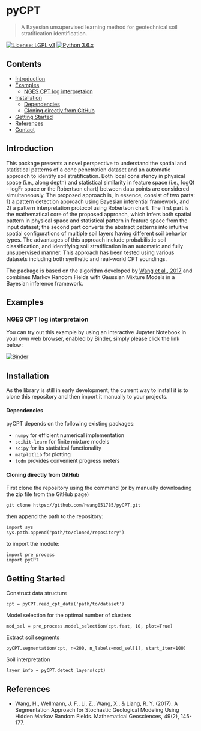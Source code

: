 # pyCPT #

> A Bayesian unsupervised learning method for geotechnical soil stratification identification.

[![License: LGPL v3](https://img.shields.io/badge/License-LGPL%20v3-blue.svg)]()
[![Python 3.6.x](https://img.shields.io/badge/Python-3.6.x-blue.svg)]()

## Contents

+ [Introduction](#introduction)
+ [Examples](#examples)
  - [NGES CPT log interpretaion](#nges-cpt-log-interpretaion)  
+ [Installation](#installation)
  - [Dependencies](#dependencies)
  - [Cloning directly from GitHub](#cloning-directly-from-github)
+ [Getting Started](#getting-started)
+ [References](#references)
+ [Contact](#contact)

## Introduction

This package presents a novel perspective to understand the spatial and statistical patterns of a cone penetration dataset and an automatic approach to identify soil stratification. Both local consistency in physical space (i.e., along depth) and statistical similarity in feature space (i.e., logQt – logFr space or the Robertson chart) between data points are considered simultaneously. The proposed approach is, in essence, consist of two parts: 1) a pattern detection approach using Bayesian inferential framework, and 2) a pattern interpretation protocol using Robertson chart. The first part is the mathematical core of the proposed approach, which infers both spatial pattern in physical space and statistical pattern in feature space from the input dataset; the second part converts the abstract patterns into intuitive spatial configurations of multiple soil layers having different soil behavior types. The advantages of this approach include probabilistic soil classification, and identifying soil stratification in an automatic and fully unsupervised manner. This approach has been tested using various datasets including both synthetic and real-world CPT soundings.

The package is based on the algorithm developed by [Wang et al., 2017](https://link.springer.com/article/10.1007/s11004-016-9663-9) and combines Markov Random Fields with Gaussian Mixture Models in a Bayesian inference framework.

## Examples

### NGES CPT log interpretaion

You can try out this example by using an interactive Jupyter Notebook in your own web browser, enabled by Binder, simply please click the link below:

[![Binder](https://mybinder.org/badge.svg)](https://mybinder.org/v2/gh/hwang051785/pyCPT/master?filepath=jupyter_notebooks%2FpyCPT_test.ipynb)

## Installation

As the library is still in early development, the current way to install it is to clone this repository
and then import it manually to your projects.

#### Dependencies

pyCPT depends on the following existing packages:

* `numpy` for efficient numerical implementation
* `scikit-learn` for finite mixture models
* `scipy` for its statistical functionality
* `matplotlib` for plotting
* `tqdm` provides convenient progress meters

#### Cloning directly from GitHub

First clone the repository using the command (or by manually downloading the zip file from the GitHub page)

    git clone https://github.com/hwang051785/pyCPT.git

then append the path to the repository:
    
    import sys
    sys.path.append("path/to/cloned/repository")
    
to import the module:

    import pre_process
    import pyCPT
    
## Getting Started

Construct data structure

    cpt = pyCPT.read_cpt_data('path/to/dataset')
    
Model selection for the optimal number of clusters
    
    mod_sel = pre_process.model_selection(cpt.feat, 10, plot=True)
    
Extract soil segments
    
    pyCPT.segmentation(cpt, n=200, n_labels=mod_sel[1], start_iter=100)
    
Soil interpretation
    
    layer_info = pyCPT.detect_layers(cpt)
    
## References

* Wang, H., Wellmann, J. F., Li, Z., Wang, X., & Liang, R. Y. (2017). A Segmentation Approach for Stochastic Geological Modeling Using Hidden Markov Random Fields. Mathematical Geosciences, 49(2), 145-177.
    
